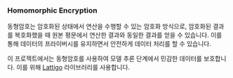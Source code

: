 ### Homomorphic Encryption

동형암호는 암호화된 상태에서 연산을 수행할 수 있는 암호화 방식으로, 암호화된 결과를 복호화했을 때 원본 평문에서 연산한 결과와 동일한 결과를 얻을 수 있습니다. 
이를 통해 데이터의 프라이버시를 유지하면서 안전하게 데이터 처리를 할 수 있습니다.

이 프로젝트에서는 동형암호를 사용하여 모델 추론 단계에서 민감한 데이터를 보호합니다. 
이를 위해 [Lattigo](https://github.com/tuneinsight/lattigo/tree/v5.0.2) 라이브러리를 사용합니다.